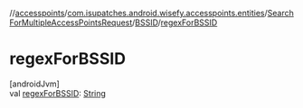 //[accesspoints](../../../../index.md)/[com.isupatches.android.wisefy.accesspoints.entities](../../index.md)/[SearchForMultipleAccessPointsRequest](../index.md)/[BSSID](index.md)/[regexForBSSID](regex-for-b-s-s-i-d.md)

# regexForBSSID

[androidJvm]\
val [regexForBSSID](regex-for-b-s-s-i-d.md): [String](https://kotlinlang.org/api/latest/jvm/stdlib/kotlin/-string/index.html)
